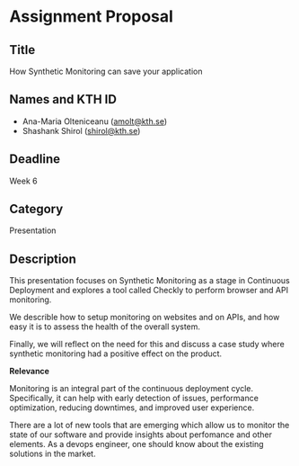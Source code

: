 
# Assignment Proposal

## Title

How Synthetic Monitoring can save your application

## Names and KTH ID

  - Ana-Maria Olteniceanu (amolt@kth.se)
  - Shashank Shirol (shirol@kth.se)

## Deadline

Week 6

## Category

Presentation

## Description

This presentation focuses on Synthetic Monitoring as a stage in Continuous Deployment and explores a tool called Checkly to perform browser and API monitoring.

We describle how to setup monitoring on websites and on APIs, and how easy it is to assess the health of the overall system.

Finally, we will reflect on the need for this and discuss a case study where synthetic monitoring had a positive effect on the product.

**Relevance**

Monitoring is an integral part of the continuous deployment cycle. Specifically, it can help with early detection of issues, performance optimization, reducing downtimes, and improved user experience.

There are a lot of new tools that are emerging which allow us to monitor the state of our software and provide insights about perfomance and other elements. As a devops engineer, one should know about the existing solutions in the market.